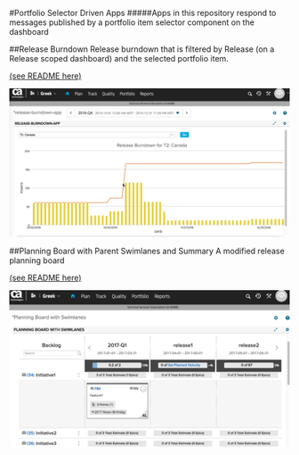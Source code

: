 #Portfolio Selector Driven Apps
#####Apps in this repository respond to messages published by a portfolio item selector component on the dashboard

##Release Burndown
Release burndown that is filtered by Release (on a Release scoped dashboard) and the selected portfolio item. 

[(see README here)](/release-burndown-app/README.md) 

![ScreenShot](images/release-burndown-app.png)  

##Planning Board with Parent Swimlanes and Summary
A modified release planning board 

[(see README here)](/planning-board-with-swimlanes/README.md) 

![screenshot](/images/planning-with-swimlanes.png)
